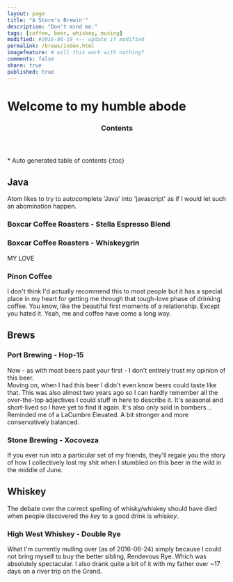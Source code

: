 ```yaml
---
layout: page
title: "A Storm's Brewin'"
description: "Don't mind me."
tags: [coffee, beer, whiskey, musing]
modified: #2016-06-19 <-- update if modified
permalink: /brews/index.html
imagefeature: # will this work with nothing?
comments: false
share: true
published: true
---
```


# Welcome to my humble abode

<section id="table-of-contents" class="toc">
  <header>
    <h3 >Contents</h3>
  </header>
<div id="drawer" markdown="1">
*  Auto generated table of contents
{:toc}
</div>
</section><!-- /#table-of-contents -->

<!-- trying auto tables -->

## Java
Atom likes to try to autocomplete \'Java\' into \'javascript\' as if I would let such an abomination happen.

### Boxcar Coffee Roasters - Stella Espresso Blend

### Boxcar Coffee Roasters - Whiskeygrin
MY LOVE

### Pinon Coffee
I don't think I'd actually recommend this to most people but it has a special place in my heart for getting me through that tough-love phase of drinking coffee. You know, like the beautiful first moments of a relationship. Except you hated it. Yeah, me and coffee have come a long way.

## Brews

### Port Brewing - Hop-15
Now - as with most beers past your first - I don't entirely trust my opinion of this beer.  
Moving on, when I had this beer I didn't even know beers could taste like that. This was also almost two years ago so I can hardly remember all the over-the-top adjectives I could stuff in here to describe it. It's seasonal and short-lived so I have yet to find it again. It's also only sold in bombers... Reminded me of a LaCumbre Elevated. A bit stronger and more conservatively balanced.

### Stone Brewing - Xocoveza
If you ever run into a particular set of my friends, they'll regale you the story of how I collectively lost my shit when I stumbled on this beer in the wild in the middle of June.

## Whiskey
The debate over the correct spelling of whisky/whiskey should have died when people discovered the *key* to a good drink is whis*key*.

### High West Whiskey - Double Rye
What I'm currently mulling over (as of 2016-06-24) simply because I could not bring myself to buy the better sibling, Rendevous Rye. Which was absolutely spectacular. I also drank quite a bit of it with my father over ~17 days on a river trip on the Grand.
